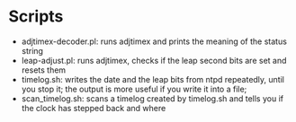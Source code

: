 # Scripts

* adjtimex-decoder.pl: runs adjtimex and prints the meaning of the status string
* leap-adjust.pl: runs adjtimex, checks if the leap second bits are set and resets them
* timelog.sh: writes the date and the leap bits from ntpd repeatedly, until you stop it; the output is more useful if you write it into a file;
* scan_timelog.sh: scans a timelog created by timelog.sh and tells you if the clock has stepped back and where
